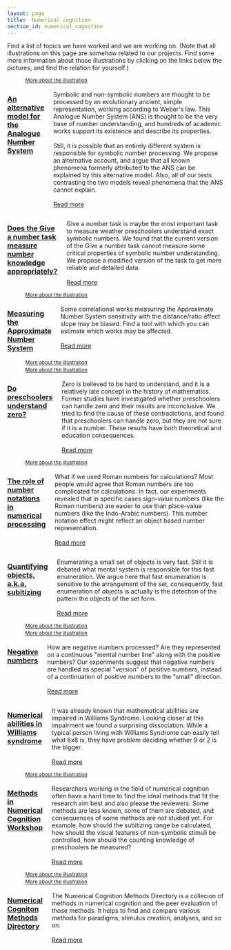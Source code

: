 ```yaml
---
layout: page
title:  Numerical cognition
section_id: numerical_cognition
---
```


Find a list of topics we have worked and we are working on. (Note that all illustrations on this page are somehow related to our projects. Find some more information about those illustrations by clicking on the links below the pictures, and find the relation for yourself.)


<div class='full'>
  <div class='row'>
    <div class='medium-6 columns'>
      <img class="fadeinleft" alt="" src="https://upload.wikimedia.org/wikipedia/commons/thumb/e/ef/EuropeanFormOfArabianDigits.png/640px-EuropeanFormOfArabianDigits.png" />
      <br><small><a href="https://commons.wikimedia.org/wiki/File:EuropeanFormOfArabianDigits.png">More about the illustration</a></small>
    </div>
    <div class='medium-6 columns'>
        <h3><a href="discrete_semantic_system.html">An alternative model for the Analogue Number System</a></h3>
        <p>Symbolic and non-symbolic numbers are thought to be processed by an evolutionary ancient, simple representation, working according to Weber's law. This Analogue Number System (ANS) is thought to be the very base of number understanding, and hundreds of academic works support its existence and describe its properties.<br><br>
Still, it is possible that an entirely different system is responsible for symbolic number processing. We propose an alternative account, and argue that all known phenomena formerly attributed to the ANS can be explained by this alternative model. Also, all of our tests contrasting the two models reveal phenomena that the ANS cannot explain.<br><br>
        <a href="discrete_semantic_system.html">Read more</a></p>
    </div>
  </div>
  <div class='three spacing'></div>


  <div class='row'>
    <div class='medium-6 columns'>
        <h3><a href="the_give_a_number_task_revisited.html">Does the Give a number task measure number knowledge appropriately?</a></h3>
        <p>Give a number task is maybe the most important task to measure weather preschoolers understand exact symbolic numbers. We found that the current version of the Give a number task cannot measure some critical properties of symbolic number understanding. We propose a modified version of the task to get more reliable and detailed data.<br><br>
        <a href="the_give_a_number_task_revisited.html">Read more</a></p>
    </div>
    <div class='medium-6 columns'>
      <img class="fadeinright" alt="" src="https://upload.wikimedia.org/wikipedia/commons/thumb/5/50/Fotothek_df_tg_0000029_Geometrie_%5E_Vermessung_%5E_Gel%C3%A4nde_%5E_Quadrant.jpg/566px-Fotothek_df_tg_0000029_Geometrie_%5E_Vermessung_%5E_Gel%C3%A4nde_%5E_Quadrant.jpg" />
      <br><small><a href="https://commons.wikimedia.org/wiki/File:Fotothek_df_tg_0000029_Geometrie_%5E_Vermessung_%5E_Gel%C3%A4nde_%5E_Quadrant.jpg">More about the illustration</a></small>
    </div>
  </div>
  <div class='three spacing'></div>


  <div class='row'>
    <div class='medium-6 columns'>
        <h3 id="directory"><a href="ans_measurement.html">Measuring the Approximate Number System</a></h3>
        <p>Some correlational works measuring the Approximate Number System sensitivity with the distance/ratio effect slope may be biased. Find a tool with which you can estimate which works may be affected.<br><br>
        <a href="ans_measurement.html">Read more</a></p>
    </div>
    <div class='medium-6 columns'>
      <img class="fadeinright" alt="" src="https://upload.wikimedia.org/wikipedia/commons/thumb/2/2f/Fotothek_df_tg_0001550_Geometrie_%5E_Vermessung_%5E_Vermessungsinstrument_%5E_Quadrant_%5E_Turm.jpg/669px-Fotothek_df_tg_0001550_Geometrie_%5E_Vermessung_%5E_Vermessungsinstrument_%5E_Quadrant_%5E_Turm.jpg" />
      <br><small><a href="https://commons.wikimedia.org/wiki/File:Fotothek_df_tg_0001550_Geometrie_%5E_Vermessung_%5E_Vermessungsinstrument_%5E_Quadrant_%5E_Turm.jpg">More about the illustration</a></small>
    </div>
  </div>
  <div class='three spacing'></div>


  <div class='row'>
    <div class='medium-6 columns'>
      <img class="fadeinleft" alt="" src="https://upload.wikimedia.org/wikipedia/commons/thumb/b/ba/La_Mojarra_Inscription_and_Long_Count_date.jpg/333px-La_Mojarra_Inscription_and_Long_Count_date.jpg" />
      <br><small><a href="https://commons.wikimedia.org/wiki/File:La_Mojarra_Inscription_and_Long_Count_date.jpg">More about the illustration</a></small>
    </div>
    <div class='medium-6 columns'>
        <h3><a href="zero_in_preschoolers.html">Do preschoolers understand zero?</a></h3>
        <p>Zero is believed to be hard to understand, and it is a relatively late concept in the history of mathematics. Former studies have investigated whether preschoolers can handle zero and their results are inconclusive. We tried to find the cause of these contradictions, and found that preschoolers can handle zero, but they are not sure if it is a number. These results have both theoretical and education consequences.<br><br>
        <a href="zero_in_preschoolers.html">Read more</a></p>
    </div>
  </div>
  <div class='three spacing'></div>


  <div class='row'>
    <div class='medium-6 columns'>
      <img class="fadeinleft" alt="" src="https://upload.wikimedia.org/wikipedia/commons/1/1d/Gregor_Reisch_-_Margarita_Philosophica_-_Arithmetica.jpg" />
      <br><small><a href="https://commons.wikimedia.org/wiki/File:Gregor_Reisch_-_Margarita_Philosophica_-_Arithmetica.jpg">More about the illustration</a></small>
    </div>
    <div class='medium-6 columns'>
        <h3><a href="number_notation_effect.html">The role of number notations in numerical processing</a></h3>
        <p>What if we used Roman numbers for calculations? Most people would agree that Roman numbers are too complicated for calculations. In fact, our experiments revealed that in specific cases sign-value numbers (like the Roman numbers) are easier to use than place-value numbers (like the Indo-Arabic numbers). This number notation effect might reflect an object based number representation.<br><br>
        <a href="number_notation_effect.html">Read more</a></p>
    </div>
  </div>
  <div class='three spacing'></div>

  
  <div class='row'>
    <div class='medium-6 columns'>
        <h3><a href="subitizing.html">Quantifying objects, a.k.a. subitizing</a></h3>
        <p>Enumerating a small set of objects is very fast. Still it is debated what mental system is responsible for this fast enumeration. We argue here that fast enumeration is sensitive to the arrangement of the set, consequently, fast enumeration of objects is actually is the detection of the pattern the objects of the set form.<br><br>
        <a href="subitizing.html">Read more</a></p>
    </div>
    <div class='medium-6 columns'>
      <img class="fadeinright" alt="" src="https://upload.wikimedia.org/wikipedia/commons/thumb/1/16/Pompeii_-_Osteria_della_Via_di_Mercurio_-_Dice_Players.jpg/605px-Pompeii_-_Osteria_della_Via_di_Mercurio_-_Dice_Players.jpg" />
      <br><small><a href="https://commons.wikimedia.org/wiki/File:Pompeii_-_Osteria_della_Via_di_Mercurio_-_Dice_Players.jpg">More about the illustration</a></small>
    </div>
  </div>
  <div class='three spacing'></div>


  <div class='row'>
    <div class='medium-6 columns'>
      <img class="fadeinleft" alt="" src="https://upload.wikimedia.org/wikipedia/commons/8/88/%E4%B9%9D%E7%AB%A0%E7%AE%97%E8%A1%93.gif" />
      <br><small><a href="https://commons.wikimedia.org/wiki/File:%E4%B9%9D%E7%AB%A0%E7%AE%97%E8%A1%93.gif">More about the illustration</a></small>
    </div>
    <div class='medium-6 columns'>
        <h3><a href="negative_numbers.html">Negative numbers</a></h3>
        <p>How are negative numbers processed? Are they represented on a continuous "mental number line" along with the positive numbers? Our experiments suggest that negative numbers are handled as special "version" of positive numbers, instead of a continuation of positive numbers to the "small" direction.<br><br>
        <a href="negative_numbers.html">Read more</a></p>
    </div>
  </div>
  <div class='three spacing'></div>


  <div class='row'>
    <div class='medium-6 columns'>
        <h3><a href="williams_syndrome.html">Numerical abilities in Williams syndrome</a></h3>
        <p>It was already known that mathematical abilities are impaired in Williams Syndrome. Looking closer at this impairment we found a surprising dissociation. While a typical person living with Williams Syndrome can easily tell what 6x8 is, they have problem deciding whether 9 or 2 is the bigger.<br><br>
        <a href="williams_syndrome.html">Read more</a></p>
    </div>
    <div class='medium-6 columns'>
      <img class="fadeinright" alt="" src="https://upload.wikimedia.org/wikipedia/commons/thumb/e/e8/Tibetan_multiplication_table.jpg/640px-Tibetan_multiplication_table.jpg" />
      <br><small><a href="https://commons.wikimedia.org/wiki/File:Tibetan_multiplication_table.jpg">More about the illustration</a></small>
    </div>
  </div>
  <div class='three spacing'></div>


  <div class='row'>
    <div class='medium-6 columns'>
        <h3 id="workshop"><a href="numerical_cognition_methods_workshop.html">Methods in Numerical Cognition Workshop</a></h3>
        <p>Researchers working in the field of numerical cognition often have a hard time to find the ideal methods that fit the research aim best and also please the reviewers. Some methods are less known, some of them are debated, and consequences of some methods are not studied yet. For example, how should the subitizing range be calculated, how should the visual features of non-symbolic stimuli be controlled, how should the counting knowledge of preschoolers be measured?<br><br>
        <a href="numerical_cognition_methods_workshop.html">Read more</a></p>
    </div>
    <div class='medium-6 columns'>
      <img class="fadeinright" alt="" src="https://upload.wikimedia.org/wikipedia/commons/thumb/8/81/Sanzio_01_Euclid.jpg/408px-Sanzio_01_Euclid.jpg" />
      <br><small><a href="https://en.wikipedia.org/wiki/File:Sanzio_01_Euclid.jpg">More about the illustration</a></small>
    </div>
  </div>
  <div class='three spacing'></div>


  <div class='row'>
    <div class='medium-6 columns'>
      <img class="fadeinleft" alt="" src="https://upload.wikimedia.org/wikipedia/commons/thumb/d/dc/Table_of_Geometry%2C_Cyclopaedia%2C_Volume_1.jpg/547px-Table_of_Geometry%2C_Cyclopaedia%2C_Volume_1.jpg" />
      <br><small><a href="https://commons.wikimedia.org/wiki/File:Table_of_Geometry,_Cyclopaedia,_Volume_1.jpg">More about the illustration</a></small>
    </div>
    <div class='medium-6 columns'>
        <h3 id="directory"><a href="http://numericalcognitionmethods.org">Numerical Cogniton Methods Directory</a></h3>
        <p>The Numerical Cognition Methods Directory is a collecion of methods in numerical cognition and the peer evaluation of those methods. It helps to find and compare various methods for paradigms, stimulus creation, analyses, and so on.<br><br>
        <a href="http://numericalcognitionmethods.org">Read more</a></p>
    </div>
  </div>
  <div class='three spacing'></div>
</div>
